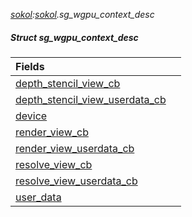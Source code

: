 _[sokol](../../modules/sokol/sokol-module.md):[sokol](../../modules/sokol/sokol-module.md).sg\_wgpu\_context\_desc_
##### Struct sg\_wgpu\_context\_desc

| Fields | |
|:---|:---|
| [depth\_stencil\_view\_cb](sokol-sg_wgpu_context_desc-depth_stencil_view_cb.md) |  |
| [depth\_stencil\_view\_userdata\_cb](sokol-sg_wgpu_context_desc-depth_stencil_view_userdata_cb.md) |  |
| [device](sokol-sg_wgpu_context_desc-device.md) |  |
| [render\_view\_cb](sokol-sg_wgpu_context_desc-render_view_cb.md) |  |
| [render\_view\_userdata\_cb](sokol-sg_wgpu_context_desc-render_view_userdata_cb.md) |  |
| [resolve\_view\_cb](sokol-sg_wgpu_context_desc-resolve_view_cb.md) |  |
| [resolve\_view\_userdata\_cb](sokol-sg_wgpu_context_desc-resolve_view_userdata_cb.md) |  |
| [user\_data](sokol-sg_wgpu_context_desc-user_data.md) |  |

